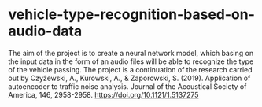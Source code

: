 # vehicle-type-recognition-based-on-audio-data
The aim of the project is to create a neural network model, which basing on the input data in the form of an audio files will be able to recognize the type of the vehicle passing.
The project is a continuation of the research carried out by Czyżewski, A., Kurowski, A., & Zaporowski, S. (2019). Application of autoencoder to traffic noise analysis. Journal of the Acoustical Society of America, 146, 2958-2958. https://doi.org/10.1121/1.5137275
